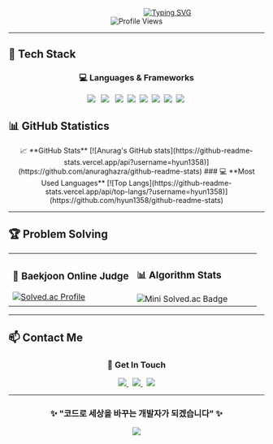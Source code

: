 <div align="center">

&nbsp;&nbsp;&nbsp;&nbsp;&nbsp;&nbsp;&nbsp;&nbsp;&nbsp;&nbsp;&nbsp;&nbsp;&nbsp;&nbsp;&nbsp;&nbsp;&nbsp;&nbsp;&nbsp;&nbsp;&nbsp;&nbsp;&nbsp;&nbsp;&nbsp;&nbsp;&nbsp;&nbsp;&nbsp;&nbsp;
<a href="https://git.io/typing-svg"><img src="https://readme-typing-svg.demolab.com?font=Fira+Code&size=30&duration=2500&pause=500&color=FFFFFF&random=true&width=435&lines=%F0%9F%8C%8AHyun's+Profile" alt="Typing SVG" /></a>
<br>
<img src="https://komarev.com/ghpvc/?username=hyun1358&color=667eea&style=for-the-badge&label=PROFILE+VIEWS" alt="Profile Views" />
</div>

---

## 🔧 **Tech Stack**

<div align="center">

### 💻 **Languages & Frameworks**

<td align="center" width="25%">
<img src="https://img.shields.io/badge/Java-007396?style=for-the-badge&logo=Java&logoColor=white" /> &nbsp;
<img src="https://img.shields.io/badge/Spring-6DB33F?style=for-the-badge&logo=spring&logoColor=white" /> &nbsp;
<img src="https://img.shields.io/badge/Spring%20Boot-6DB33F?style=for-the-badge&logo=springboot&logoColor=white" />&nbsp;
<img src="https://img.shields.io/badge/JavaScript-F7DF1E?style=for-the-badge&logo=javascript&logoColor=black" />&nbsp;
<img src="https://img.shields.io/badge/HTML5-E34F26?style=for-the-badge&logo=html5&logoColor=white" />&nbsp;
<img src="https://img.shields.io/badge/CSS3-1572B6?style=for-the-badge&logo=css3&logoColor=white" />&nbsp;
<img src="https://img.shields.io/badge/Oracle-F80000?style=for-the-badge&logo=oracle&logoColor=white" />&nbsp;
<img src="https://img.shields.io/badge/MySQL-4479A1?style=for-the-badge&logo=mysql&logoColor=white" />&nbsp;
</div>

## 📊 **GitHub Statistics**

<div align="center">
📈 **GitHub Stats**
[![Anurag's GitHub stats](https://github-readme-stats.vercel.app/api?username=hyun1358)](https://github.com/anuraghazra/github-readme-stats)
### 💻 **Most Used Languages**
[![Top Langs](https://github-readme-stats.vercel.app/api/top-langs/?username=hyun1358)](https://github.com/hyun1358/github-readme-stats)
</div>

---

## 🏆 **Problem Solving**

<div align="center">

<table>
<tr>
<td width="50%">

### 🎯 **Baekjoon Online Judge**
<a href="https://solved.ac/profile/chs010604">
  <img src="http://mazassumnida.wtf/api/v2/generate_badge?boj=chs010604" alt="Solved.ac Profile" />
</a>

</td>
<td width="50%">

### 📊 **Algorithm Stats**
<img src="http://mazassumnida.wtf/api/mini/generate_badge?boj=chs010604" alt="Mini Solved.ac Badge" />

</td>
</tr>
</table>

</div>

---

## 📫 **Contact Me**

<div align="center">

### 💌 **Get In Touch**

<a href="mailto:chs010604@gmail.com">
  <img src="https://img.shields.io/badge/Gmail-D14836?style=for-the-badge&logo=gmail&logoColor=white" />
</a>&nbsp;
<a href="mailto:chs010604@naver.com">
  <img src="https://img.shields.io/badge/Naver-03C75A?style=for-the-badge&logo=naver&logoColor=white" />
</a>&nbsp;
<a href="https://github.com/hyun1358">
  <img src="https://img.shields.io/badge/GitHub-181717?style=for-the-badge&logo=github&logoColor=white" />
</a>

</div>

---

<div align="center">

### ✨ **"코드로 세상을 바꾸는 개발자가 되겠습니다"** ✨

<img src="https://capsule-render.vercel.app/api?type=waving&color=0:667eea,100:764ba2&height=120&section=footer" />

</div>
